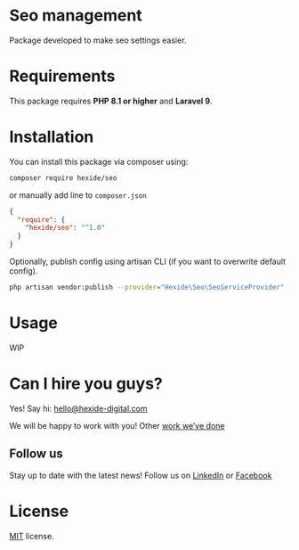 # Seo management
Package developed to make seo settings easier.
# Requirements

This package requires **PHP 8.1 or higher** and **Laravel 9**.

# Installation

You can install this package via composer using:

```bash
composer require hexide/seo
```

or manually add line to `composer.json`

```json
{
  "require": {
    "hexide/seo": "^1.0"
  }
}
```

Optionally, publish config using artisan CLI (if you want to overwrite default config).

```bash
php artisan vendor:publish --provider="Hexide\Seo\SeoServiceProvider" --tag="config"
```

# Usage
WIP

# Can I hire you guys?

Yes! Say hi: [hello@hexide-digital.com](mailto:hello@hexide-digital.com)

We will be happy to work with you! Other [work we’ve done](https://hexide-digital.com/)

## Follow us

Stay up to date with the latest news! Follow us on [LinkedIn](https://www.linkedin.com/company/hexide-digital)
or [Facebook](https://www.facebook.com/hexide.digital)

# License

[MIT](https://github.com/epicmaxco/vuestic-admin/blob/master/LICENSE) license.

